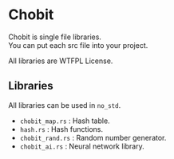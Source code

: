Chobit
======

Chobit is single file libraries.  
You can put each src file into your project.

All libraries are WTFPL License.

Libraries
---------

All libraries can be used in `no_std`.

* `chobit_map.rs` : Hash table.
* `hash.rs` : Hash functions.
* `chobit_rand.rs` : Random number generator.
* `chobit_ai.rs` : Neural network library.

